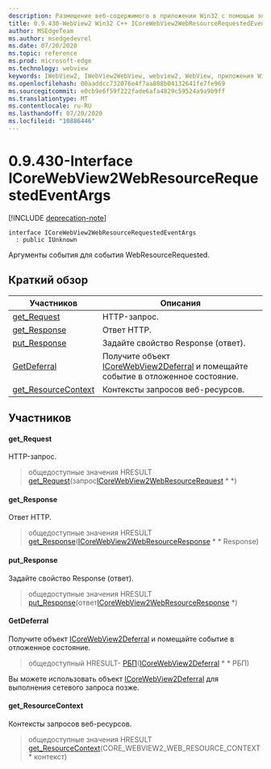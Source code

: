 ```yaml
---
description: Размещение веб-содержимого в приложении Win32 с помощью элемента управления Microsoft Edge WebView2
title: 0.9.430-WebView2 Win32 C++ ICoreWebView2WebResourceRequestedEventArgs
author: MSEdgeTeam
ms.author: msedgedevrel
ms.date: 07/20/2020
ms.topic: reference
ms.prod: microsoft-edge
ms.technology: webview
keywords: IWebView2, IWebView2WebView, webview2, WebView, приложения Win32, Win32, EDGE, ICoreWebView2, ICoreWebView2Host, элемент управления "веб-браузер", HTML Edge
ms.openlocfilehash: 00aaddcc732076e4f7aa808b04132641fe7fe969
ms.sourcegitcommit: e0cb9e6f59f222fade6afa4829c59524a9a9b9ff
ms.translationtype: MT
ms.contentlocale: ru-RU
ms.lasthandoff: 07/20/2020
ms.locfileid: "10886446"
---
```

# 0.9.430-Interface ICoreWebView2WebResourceRequestedEventArgs 

[!INCLUDE [deprecation-note](../../includes/deprecation-note.md)]

```
interface ICoreWebView2WebResourceRequestedEventArgs
  : public IUnknown
```

Аргументы события для события WebResourceRequested.

## Краткий обзор

 Участников                        | Описания
--------------------------------|---------------------------------------------
[get_Request](#get_request) | HTTP-запрос.
[get_Response](#get_response) | Ответ HTTP.
[put_Response](#put_response) | Задайте свойство Response (ответ).
[GetDeferral](#getdeferral) | Получите объект [ICoreWebView2Deferral](ICoreWebView2Deferral.md) и помещайте событие в отложенное состояние.
[get_ResourceContext](#get_resourcecontext) | Контексты запросов веб-ресурсов.

## Участников

#### get_Request 

HTTP-запрос.

> общедоступные значения HRESULT [get_Request](#get_request)(запрос[ICoreWebView2WebResourceRequest](ICoreWebView2WebResourceRequest.md) * *)

#### get_Response 

Ответ HTTP.

> общедоступные значения HRESULT [get_Response](#get_response)([ICoreWebView2WebResourceResponse](ICoreWebView2WebResourceResponse.md) * * Response)

#### put_Response 

Задайте свойство Response (ответ).

> общедоступные значения HRESULT [put_Response](#put_response)(ответ[ICoreWebView2WebResourceResponse](ICoreWebView2WebResourceResponse.md) *)

#### GetDeferral 

Получите объект [ICoreWebView2Deferral](ICoreWebView2Deferral.md) и помещайте событие в отложенное состояние.

> общедоступный HRESULT- [РБП](#getdeferral)([ICoreWebView2Deferral](ICoreWebView2Deferral.md) * * РБП)

Вы можете использовать объект [ICoreWebView2Deferral](ICoreWebView2Deferral.md) для выполнения сетевого запроса позже.

#### get_ResourceContext 

Контексты запросов веб-ресурсов.

> общедоступные значения HRESULT [get_ResourceContext](#get_resourcecontext)(CORE_WEBVIEW2_WEB_RESOURCE_CONTEXT * контекст)

